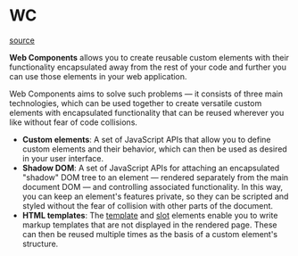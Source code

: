 # WC 
[source](https://developer.mozilla.org/en-US/docs/Web/Web_Components)

**Web Components** allows you to create reusable custom elements with their functionality encapsulated away from the rest of your code and further you can use those elements in your web application.

Web Components aims to solve such problems — it consists of three main technologies, which can be used together to create versatile custom elements with encapsulated functionality that can be reused wherever you like without fear of code collisions.

-   **Custom elements**: A set of JavaScript APIs that allow you to define custom elements and their behavior, which can then be used as desired in your user interface.
-   **Shadow DOM**: A set of JavaScript APIs for attaching an encapsulated "shadow" DOM tree to an element — rendered separately from the main document DOM — and controlling associated functionality. In this way, you can keep an element's features private, so they can be scripted and styled without the fear of collision with other parts of the document.
-   **HTML templates**: The [template](https://developer.mozilla.org/en-US/docs/Web/HTML/Element/template) and [slot](https://developer.mozilla.org/en-US/docs/Web/HTML/Element/slot) elements enable you to write markup templates that are not displayed in the rendered page. These can then be reused multiple times as the basis of a custom element's structure.
